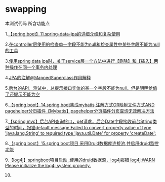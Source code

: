 # swapping
本测试代码 所含功能点

1.[【spring boot】11.spring-data-jpa的详细介绍和复杂使用](http://www.cnblogs.com/sxdcgaq8080/p/7894828.html)

2.[在controller层使用的检查单一字段不能为null和检查属性中某些字段不能为null的工具](http://www.cnblogs.com/sxdcgaq8080/p/9034598.html)

3.[使用spring data jpa时，关于service层一个方法中进行【删除】和【插入】两种操作在同一个事务内处理](http://www.cnblogs.com/sxdcgaq8080/p/8985662.html)

4.[JPA的注解@MappedSuperclass作用解释](http://www.cnblogs.com/sxdcgaq8080/p/9023720.html)

5.[后台的API，测试中，总提示接口实体的某一个字段不能为null，但是明明给值了还提示不能为空](http://www.cnblogs.com/sxdcgaq8080/p/8983881.html)

6.[【spring boot】14.spring boot集成mybatis,注解方式OR映射文件方式AND pagehelper分页插件【Mybatis】pagehelper分页插件分页查询无效解决方法](http://www.cnblogs.com/sxdcgaq8080/p/9039442.html)

7.[【spring mvc】后台API查询接口，get请求，后台Date字段接收前台String类型的时间，报错default message Failed to convert property value of type 'java.lang.String' to required type 'java.util.Date' for property 'createDate';](http://www.cnblogs.com/sxdcgaq8080/p/9055107.html)

8.[【spring boot】15.spring boot项目 采用Druid数据库连接池,并启用druid监控功能](https://www.cnblogs.com/sxdcgaq8080/p/9057161.html)

9.[【log4j】springboot项目启动 ,使用的druid数据源，log4j报错 log4j:WARN Please initialize the log4j system properly.](http://www.cnblogs.com/sxdcgaq8080/p/9065796.html)

10.
